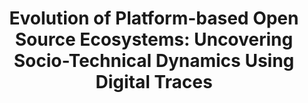 ---
layout: publication
title: |
    Evolution of Platform-based Open Source Ecosystems: Uncovering Socio-Technical Dynamics Using Digital Traces
---